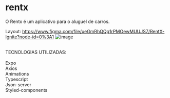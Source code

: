 # rentx

O Rentx é um aplicativo para o aluguel de carros.

Layout:
https://www.figma.com/file/ueGmRhQQg1rPMOewMUUJS7/RentX-Ignite?node-id=0%3A1
![image](https://user-images.githubusercontent.com/62669413/158922409-fe7a79ca-eda8-4b28-816a-6e62a7a93d98.png)

<br />
TECNOLOGIAS UTILIZADAS:<br /><br />
Expo<br />
Axios<br />
Animations<br />
Typescript<br />
Json-server<br />
Styled-components<br />
